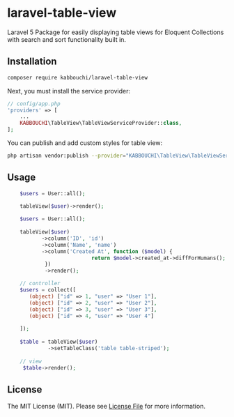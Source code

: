 # laravel-table-view

Laravel 5 Package for easily displaying table views for Eloquent Collections with search and sort functionality built in.

Installation
----
 
``` bash
composer require kabbouchi/laravel-table-view
```
Next, you must install the service provider:

```php
// config/app.php
'providers' => [
    ...
    KABBOUCHI\TableView\TableViewServiceProvider::class,
];
```

You can publish and add custom styles for table view:
```bash
php artisan vendor:publish --provider="KABBOUCHI\TableView\TableViewServiceProvider" --tag="tableView"
```

## Usage

```php
    $users = User::all();
    
    tableView($user)->render();

```

```php
    $users = User::all();
    
    tableView($user)
           ->column('ID', 'id')
           ->column('Name', 'name')
           ->column('Created At', function ($model) {
                           return $model->created_at->diffForHumans();
            })
            ->render();
```

```php
    // controller
    $users = collect([
       (object) ["id" => 1, "user" => "User 1"],
       (object) ["id" => 2, "user" => "User 2"],
       (object) ["id" => 3, "user" => "User 3"],
       (object) ["id" => 4, "user" => "User 4"]
    
    ]);
    
    $table = tableView($user)
             ->setTableClass('table table-striped');
    
    // view
     $table->render();
```



## License

The MIT License (MIT). Please see [License File](LICENSE.md) for more information.